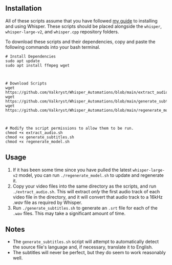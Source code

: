 ## Installation

All of these scripts assume that you have followed [my guide](https://www.valkryst.com/posts/42) to installing and using Whisper. These scripts should be placed alongside the `whisper`, `whisper-large-v2`, and `whisper.cpp` repository folders.

To download these scripts and their dependencies, copy and paste the following commands into your bash terminal.

```shell
# Install Dependencies
sudo apt update
sudo apt install ffmpeg wget



# Download Scripts
wget https://github.com/Valkryst/Whisper_Automations/blob/main/extract_audio.sh
wget https://github.com/Valkryst/Whisper_Automations/blob/main/generate_subtitles.sh
wget https://github.com/Valkryst/Whisper_Automations/blob/main/regenerate_model.sh



# Modify the script permissions to allow them to be run.
chmod +x extract_audio.sh
chmod +x generate_subtitles.sh
chmod +x regenerate_model.sh
```

## Usage

1. If it has been some time since you have pulled the latest `whisper-large-v2` model, you can run `./regenerate_model.sh` to update and regenerate it.
2. Copy your video files into the same directory as the scripts, and run `./extract_audio.sh`. This will extract _only_ the first audio track of each video file in the directory, and it will convert that audio track to a 16kHz _.wav_ file as required by Whisper.
3. Run `./generate_subtitles.sh` to generate an `.srt` file for each of the `.wav` files. This may take a significant amount of time.

## Notes

* The `generate_subtitles.sh` script will attempt to automatically detect the source file's language and, if necessary, translate it to English.
* The subtitles will never be perfect, but they do seem to work reasonably well.

